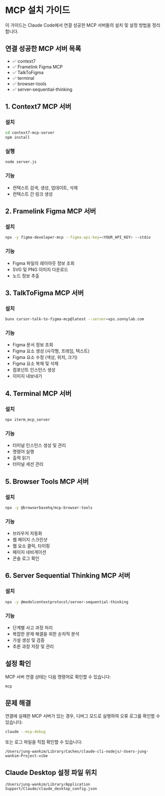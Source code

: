 # MCP 설치 가이드

이 가이드는 Claude Code에서 연결 성공한 MCP 서버들의 설치 및 설정 방법을
정리합니다.

## 연결 성공한 MCP 서버 목록

- ✅ context7
- ✅ Framelink Figma MCP
- ✅ TalkToFigma
- ✅ terminal
- ✅ browser-tools
- ✅ server-sequential-thinking

## 1. Context7 MCP 서버

### 설치

```bash
cd context7-mcp-server
npm install
```

### 실행

```bash
node server.js
```

### 기능

- 컨텍스트 검색, 생성, 업데이트, 삭제
- 컨텍스트 간 링크 생성

## 2. Framelink Figma MCP 서버

### 설치

```bash
npx -y figma-developer-mcp --figma-api-key=<YOUR_API_KEY> --stdio
```

### 기능

- Figma 파일의 레이아웃 정보 조회
- SVG 및 PNG 이미지 다운로드
- 노드 정보 추출

## 3. TalkToFigma MCP 서버

### 설치

```bash
bunx cursor-talk-to-figma-mcp@latest --server=vps.sonnylab.com
```

### 기능

- Figma 문서 정보 조회
- Figma 요소 생성 (사각형, 프레임, 텍스트)
- Figma 요소 수정 (색상, 위치, 크기)
- Figma 요소 복제 및 삭제
- 컴포넌트 인스턴스 생성
- 이미지 내보내기

## 4. Terminal MCP 서버

### 설치

```bash
npx iterm_mcp_server
```

### 기능

- 터미널 인스턴스 생성 및 관리
- 명령어 실행
- 출력 읽기
- 터미널 세션 관리

## 5. Browser Tools MCP 서버

### 설치

```bash
npx -y @browserbasehq/mcp-browser-tools
```

### 기능

- 브라우저 자동화
- 웹 페이지 스크린샷
- 웹 요소 클릭, 타이핑
- 페이지 네비게이션
- 콘솔 로그 확인

## 6. Server Sequential Thinking MCP 서버

### 설치

```bash
npx -y @modelcontextprotocol/server-sequential-thinking
```

### 기능

- 단계별 사고 과정 처리
- 복잡한 문제 해결을 위한 순차적 분석
- 가설 생성 및 검증
- 추론 과정 저장 및 관리

## 설정 확인

MCP 서버 연결 상태는 다음 명령어로 확인할 수 있습니다:

```bash
mcp
```

## 문제 해결

연결에 실패한 MCP 서버가 있는 경우, 디버그 모드로 실행하여 오류 로그를 확인할 수
있습니다:

```bash
claude --mcp-debug
```

또는 로그 파일을 직접 확인할 수 있습니다:

```
/Users/jung-wankim/Library/Caches/claude-cli-nodejs/-Users-jung-wankim-Project-vibe
```

## Claude Desktop 설정 파일 위치

```
/Users/jung-wankim/Library/Application Support/Claude/claude_desktop_config.json
```
